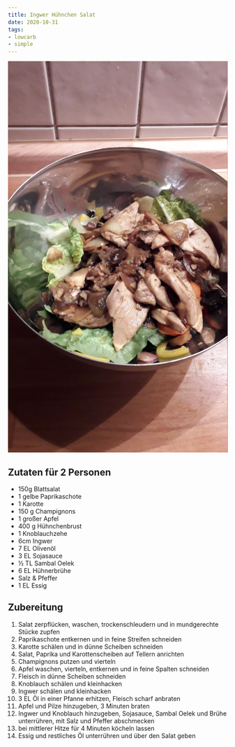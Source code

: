 ```yaml
---
title: Ingwer Hühnchen Salat
date: 2020-10-31
tags:
- lowcarb
- simple
---
```


![](/img/ingwer-huehnchen-salat.webp)

## Zutaten für 2 Personen
- 150g Blattsalat
- 1 gelbe Paprikaschote
- 1 Karotte
- 150 g Champignons
- 1 großer Apfel
- 400 g Hühnchenbrust
- 1 Knoblauchzehe
- 6cm Ingwer
- 7 EL Olivenöl
- 3 EL Sojasauce
- ½ TL Sambal Oelek
- 6 EL Hühnerbrühe
- Salz & Pfeffer
- 1 EL Essig

## Zubereitung
1. Salat zerpflücken, waschen, trockenschleudern und in mundgerechte Stücke zupfen
2. Paprikaschote entkernen und in feine Streifen schneiden
3. Karotte schälen und in dünne Scheiben schneiden
4. Salat, Paprika und Karottenscheiben auf Tellern anrichten
5. Champignons putzen und vierteln
7. Apfel waschen, vierteln, entkernen und in feine Spalten schneiden
6. Fleisch in dünne Scheiben schneiden
8. Knoblauch schälen und kleinhacken
9. Ingwer schälen und kleinhacken
10. 3 EL Öl in einer Pfanne erhitzen, Fleisch scharf anbraten
11. Apfel und Pilze hinzugeben, 3 Minuten braten
12. Ingwer und Knoblauch hinzugeben, Sojasauce, Sambal Oelek und Brühe unterrühren, mit Salz und Pfeffer abschmecken
13. bei mittlerer Hitze für 4 Minuten köcheln lassen
14. Essig und restliches Öl unterrühren und über den Salat geben
